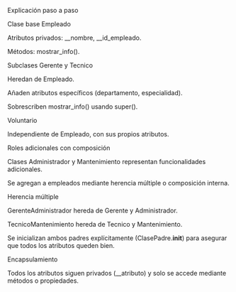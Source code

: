 Explicación paso a paso

Clase base Empleado

Atributos privados: __nombre, __id_empleado.

Métodos: mostrar_info().

Subclases Gerente y Tecnico

Heredan de Empleado.

Añaden atributos específicos (departamento, especialidad).

Sobrescriben mostrar_info() usando super().

Voluntario

Independiente de Empleado, con sus propios atributos.

Roles adicionales con composición

Clases Administrador y Mantenimiento representan funcionalidades adicionales.

Se agregan a empleados mediante herencia múltiple o composición interna.

Herencia múltiple

GerenteAdministrador hereda de Gerente y Administrador.

TecnicoMantenimiento hereda de Tecnico y Mantenimiento.

Se inicializan ambos padres explícitamente (ClasePadre.__init__) para asegurar que todos los atributos queden bien.

Encapsulamiento

Todos los atributos siguen privados (__atributo) y solo se accede mediante métodos o propiedades.